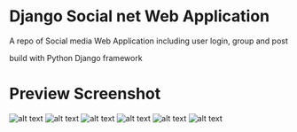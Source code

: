 # Django Social net Web Application
A repo of Social media Web Application including user login, group and post 

build with Python Django framework

# Preview Screenshot

![alt text](https://github.com/Krittipoom/python-django-web-social/blob/main/screenshot/Screenshot1.png)
![alt text](https://github.com/Krittipoom/python-django-web-social/blob/main/screenshot/Screenshot2.png)
![alt text](https://github.com/Krittipoom/python-django-web-social/blob/main/screenshot/Screenshot3.png)
![alt text](https://github.com/Krittipoom/python-django-web-social/blob/main/screenshot/Screenshot4.png)
![alt text](https://github.com/Krittipoom/python-django-web-social/blob/main/screenshot/Screenshot5.png)
![alt text](https://github.com/Krittipoom/python-django-web-social/blob/main/screenshot/Screenshot6.png)
